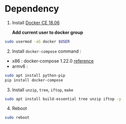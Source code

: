 # Dependency

1. Install [Docker CE 18.06](https://docs.docker.com/install/linux/docker-ce/ubuntu/)

	**Add current user to docker group**
```bash
sudo usermod -aG docker $USER
```

2. Install `docker-compose` command :  
  * x86 : docker-compose 1.22.0 [reference](https://docs.docker.com/compose/install/)  
  * armv6 : 
```bash
sudo apt install python-pip
pip install docker-compose
```

3. Install `unzip`, `tree`, `iftop`, `make`
```bash
sudo apt install build-essential tree unzip iftop -y
```

4. Reboot
```bash
sudo reboot
```
